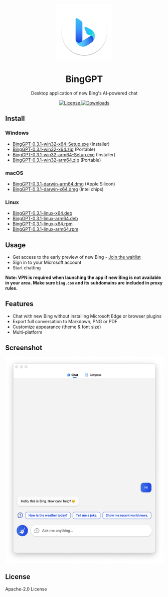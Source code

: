 <p align="center">
  <img width="180" src="./icon.png" alt="BingGPT">
  <h1 align="center">BingGPT</h1>
  <p align="center">Desktop application of new Bing's AI-powered chat</p>
</p>

<p align="center">
  <a href="https://opensource.org/licenses/Apache-2.0">
    <img alt="License" src="https://img.shields.io/badge/license-Apache_2.0-green">
  </a>
  <a href="https://github.com/dice2o/BingGPT/releases">
    <img alt="Downloads" src="https://img.shields.io/github/downloads/dice2o/BingGPT/total?color=blue">
   </a>
</p>

## Install

### Windows

- [BingGPT-0.3.1-win32-x64-Setup.exe](https://github.com/dice2o/BingGPT/releases/download/v0.3.1/BingGPT-0.3.1-win32-x64-Setup.exe) (Installer)
- [BingGPT-0.3.1-win32-x64.zip](https://github.com/dice2o/BingGPT/releases/download/v0.3.1/BingGPT-0.3.1-win32-x64.zip) (Portable)
- [BingGPT-0.3.1-win32-arm64-Setup.exe](https://github.com/dice2o/BingGPT/releases/download/v0.3.1/BingGPT-0.3.1-win32-arm64-Setup.exe) (Installer)
- [BingGPT-0.3.1-win32-arm64.zip](https://github.com/dice2o/BingGPT/releases/download/v0.3.1/BingGPT-0.3.1-win32-arm64.zip) (Portable)

### macOS

- [BingGPT-0.3.1-darwin-arm64.dmg](https://github.com/dice2o/BingGPT/releases/download/v0.3.1/BingGPT-0.3.1-darwin-arm64.dmg) (Apple Silicon)
- [BingGPT-0.3.1-darwin-x64.dmg](https://github.com/dice2o/BingGPT/releases/download/v0.3.1/BingGPT-0.3.1-darwin-x64.dmg) (Intel chips)

### Linux

- [BingGPT-0.3.1-linux-x64.deb](https://github.com/dice2o/BingGPT/releases/download/v0.3.1/BingGPT-0.3.1-linux-x64.deb)
- [BingGPT-0.3.1-linux-arm64.deb](https://github.com/dice2o/BingGPT/releases/download/v0.3.1/BingGPT-0.3.1-linux-arm64.deb)
- [BingGPT-0.3.1-linux-x64.rpm](https://github.com/dice2o/BingGPT/releases/download/v0.3.1/BingGPT-0.3.1-linux-x64.rpm)
- [BingGPT-0.3.1-linux-arm64.rpm](https://github.com/dice2o/BingGPT/releases/download/v0.3.1/BingGPT-0.3.1-linux-arm64.rpm)

## Usage

- Get access to the early preview of new Bing - [Join the waitlist](https://www.bing.com/new)
- Sign in to your Microsoft account
- Start chatting

**Note: VPN is required when launching the app if new Bing is not available in your area. Make sure `bing.com` and its subdomains are included in proxy rules.**

## Features

- Chat with new Bing without installing Microsoft Edge or browser plugins
- Export full conversation to Markdown, PNG or PDF
- Customize appearance (theme & font size)
- Multi-platform

## Screenshot

<img width="601" src="./screenshot.png" alt="BingGPT Screenshot">

## License

Apache-2.0 License
